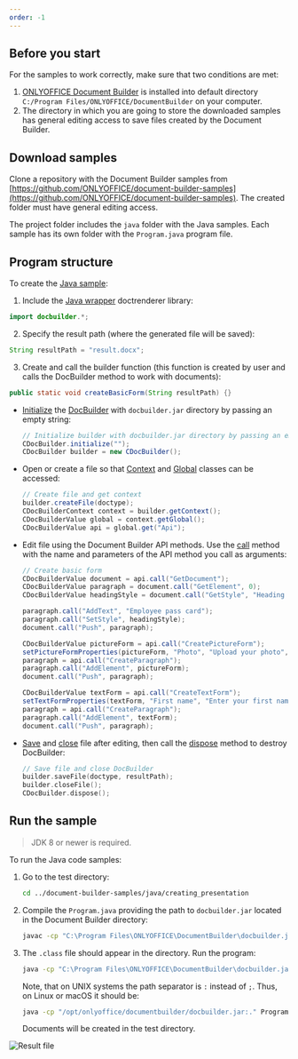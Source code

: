 ```yaml
---
order: -1
---
```


## Before you start

For the samples to work correctly, make sure that two conditions are met:

1. [ONLYOFFICE Document Builder](https://www.onlyoffice.com/download-builder.aspx?utm_source=api) is installed into default directory `C:/Program Files/ONLYOFFICE/DocumentBuilder` on your computer.
2. The directory in which you are going to store the downloaded samples has general editing access to save files created by the Document Builder.

## Download samples

Clone a repository with the Document Builder samples from [https://github.com/ONLYOFFICE/document-builder-samples](https://github.com/ONLYOFFICE/document-builder-samples). The created folder must have general editing access.

The project folder includes the `java` folder with the Java samples. Each sample has its own folder with the `Program.java` program file.

## Program structure

To create the [Java sample](https://github.com/ONLYOFFICE/document-builder-samples/blob/master/java/creating_basic_form/Program.java):

1. Include the [Java wrapper](../../Java/index.md) doctrenderer library:

  ```java
  import docbuilder.*;
  ```

2. Specify the result path (where the generated file will be saved):

  ```java
  String resultPath = "result.docx";
  ```

3. Create and call the builder function (this function is created by user and calls the DocBuilder method to work with documents):

  ```java
  public static void createBasicForm(String resultPath) {}
  ```

- [Initialize](../../Java/CDocBuilder/initialize/index.md) the [DocBuilder](../../Java/CDocBuilder/index.md) with `docbuilder.jar` directory by passing an empty string:

  ```java
  // Initialize builder with docbuilder.jar directory by passing an empty string
  CDocBuilder.initialize("");
  CDocBuilder builder = new CDocBuilder();
  ```

- Open or create a file so that [Context](../../Java/CDocBuilderContext/index.md) and [Global](../../Java/CDocBuilderContext/getGlobal/index.md) classes can be accessed:

  ```java
  // Create file and get context
  builder.createFile(doctype);
  CDocBuilderContext context = builder.getContext();
  CDocBuilderValue global = context.getGlobal();
  CDocBuilderValue api = global.get("Api");
  ```

- Edit file using the Document Builder API methods. Use the [call](../../Java/CDocBuilderValue/call/index.md) method with the name and parameters of the API method you call as arguments:

  ```java
  // Create basic form
  CDocBuilderValue document = api.call("GetDocument");
  CDocBuilderValue paragraph = document.call("GetElement", 0);
  CDocBuilderValue headingStyle = document.call("GetStyle", "Heading 3");

  paragraph.call("AddText", "Employee pass card");
  paragraph.call("SetStyle", headingStyle);
  document.call("Push", paragraph);

  CDocBuilderValue pictureForm = api.call("CreatePictureForm");
  setPictureFormProperties(pictureForm, "Photo", "Upload your photo", false, "Photo", "tooBig", true, false, 50, 50);
  paragraph = api.call("CreateParagraph");
  paragraph.call("AddElement", pictureForm);
  document.call("Push", paragraph);

  CDocBuilderValue textForm = api.call("CreateTextForm");
  setTextFormProperties(textForm, "First name", "Enter your first name", false, "First name", true, 13, 3, false, false);
  paragraph = api.call("CreateParagraph");
  paragraph.call("AddElement", textForm);
  document.call("Push", paragraph);
  ```

- [Save](../../Java/CDocBuilder/saveFile/index.md) and [close](../../Java/CDocBuilder/closeFile/index.md) file after editing, then call the [dispose](../../Java/CDocBuilder/dispose/index.md) method to destroy DocBuilder:

  ```cpp
  // Save file and close DocBuilder
  builder.saveFile(doctype, resultPath);
  builder.closeFile();
  CDocBuilder.dispose();
  ```

## Run the sample

> JDK 8 or newer is required.

To run the Java code samples:

1. Go to the test directory:

   ```sh
   cd ../document-builder-samples/java/creating_presentation
   ```

2. Compile the `Program.java` providing the path to `docbuilder.jar` located in the Document Builder directory:

   ```sh
   javac -cp "C:\Program Files\ONLYOFFICE\DocumentBuilder\docbuilder.jar" Program.java
   ```

3. The `.class` file should appear in the directory. Run the program:

   ```sh
   java -cp "C:\Program Files\ONLYOFFICE\DocumentBuilder\docbuilder.jar;." Program
   ```

   Note, that on UNIX systems the path separator is `:` instead of `;`. Thus, on Linux or macOS it should be:

   ```sh
   java -cp "/opt/onlyoffice/documentbuilder/docbuilder.jar:." Program
   ```

   Documents will be created in the test directory.

![Result file](/assets/images/docbuilder/java-result-file.png)
